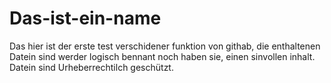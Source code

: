 # Das-ist-ein-name
Das hier ist der erste test verschidener funktion von githab,
 die enthaltenen Datein sind werder logisch bennant noch haben sie,
 einen sinvollen inhalt.
 Datein sind Urheberrechtilch geschützt.
